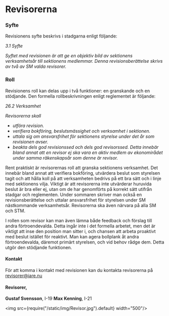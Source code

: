 # Revisorerna

### Syfte
Revisionens syfte beskrivs i stadgarna enligt följande:

*3.1 Syfte*

*Syftet med revisionen är att ge en objektiv bild av sektionens verksamhetsår till  sektionens medlemmar. Denna revisionsberättelse skrivs av två av SM valda revisorer.* 

### Roll
Revisionens roll kan delas upp i två funktioner: en granskande och en stödjande. Den formella rollbeskrivningen enligt reglementet är följande:

*26.2 Verksamhet*

 *Revisorerna skall*
- *utföra revision.* 
- *verifiera bokföring, beslutsmässighet och verksamhet i sektionen.* 
- *uttala sig om ansvarsfrihet för sektionens styrelse under det år som revisionen avser.* 
- *beakta dels god revisionssed och dels god revisorssed. Detta innebär bland annat att en revisor ej ska vara en aktiv medlem av ekonomirådet under samma räkenskapsår som denne är revisor.* 

Rent praktiskt är revisorernas roll att granska sektionens verksamhet. Det innebär bland annat att verifiera bokföring, utvärdera beslut som styrelsen tagit och att hålla koll på att verksamheten bedrivs på ett bra sätt och i linje med sektionens vilja. Viktigt är att revisorerna inte utvärderar huruvida beslut är bra eller ej, utan om de har genomförts på korrekt sätt utifrån stadgar och reglementen. Under sommaren skriver man också en revisionsberättelse och uttalar ansvarsfrihet för styrelsen under SM nästkommande verksamhetsår. Revisorerna ska även närvara på alla SM och STM. 

I rollen som revisor kan man även lämna både feedback och förslag till andra förtroendevalda. Detta ingår inte i det formella arbetet, men det är viktigt att inse den position man sitter i, och chansen att arbeta proaktivt med beslut istället för reaktivt. Man kan agera bollplank åt andra förtroendevalda, däremot primärt styrelsen, och vid behov rådge dem. Detta utgör den stödjande funktionen.

#### Kontakt
För att komma i kontakt med revisionen kan du kontakta revisorerna på revisorer@iare.nu

#### Revisorer,
__Gustaf Svensson__, I-19 __Max Kenning__, I-21 



<img src={require("/static/img/Revisor.jpg").default} width="500"/>